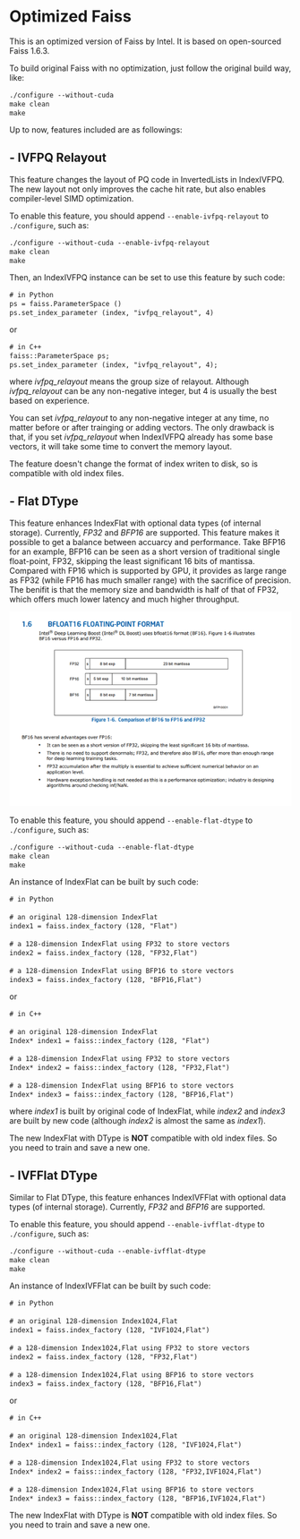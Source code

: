 # Optimized Faiss

This is an optimized version of Faiss by Intel. It is based on open-sourced Faiss 1.6.3.

To build original Faiss with no optimization, just follow the original build way, like:

```
./configure --without-cuda
make clean
make
```

Up to now, features included are as followings:

## - IVFPQ Relayout

This feature changes the layout of PQ code in InvertedLists in IndexIVFPQ. The new layout not only improves the cache hit rate, but also enables compiler-level SIMD optimization.

To enable this feature, you should append `--enable-ivfpq-relayout` to `./configure`, such as:

```
./configure --without-cuda --enable-ivfpq-relayout
make clean
make
```

Then, an IndexIVFPQ instance can be set to use this feature by such code:
```
# in Python
ps = faiss.ParameterSpace ()
ps.set_index_parameter (index, "ivfpq_relayout", 4)
```
or
```
# in C++
faiss::ParameterSpace ps;
ps.set_index_parameter (index, "ivfpq_relayout", 4);
```
where *ivfpq_relayout* means the group size of relayout. Although *ivfpq_relayout* can be any non-negative integer, but 4 is usually the best based on experience.

You can set *ivfpq_relayout* to any non-negative integer at any time, no matter before or after trainging or adding vectors. The only drawback is that, if you set *ivfpq_relayout* when IndexIVFPQ already has some base vectors, it will take some time to convert the memory layout.

The feature doesn't change the format of index writen to disk, so is compatible with old index files.

## - Flat DType

This feature enhances IndexFlat with optional data types (of internal storage). Currently, *FP32* and *BFP16* are supported. This feature makes it possible to get a balance between accuarcy and performance. Take BFP16 for an example, BFP16 can be seen as a short version of traditional single float-point, FP32, skipping the least significant 16 bits of mantissa. Compared with FP16 which is supported by GPU, it provides as large range as FP32 (while FP16 has much smaller range) with the sacrifice of precision. The benifit is that the memory size and bandwidth is half of that of FP32, which offers much lower latency and much higher throughput.

![bfp16](images/bfp16.png)

To enable this feature, you should append `--enable-flat-dtype` to `./configure`, such as:

```
./configure --without-cuda --enable-flat-dtype
make clean
make
```

An instance of IndexFlat can be built by such code:
```
# in Python

# an original 128-dimension IndexFlat
index1 = faiss.index_factory (128, "Flat")

# a 128-dimension IndexFlat using FP32 to store vectors
index2 = faiss.index_factory (128, "FP32,Flat")

# a 128-dimension IndexFlat using BFP16 to store vectors
index3 = faiss.index_factory (128, "BFP16,Flat")
```
or
```
# in C++

# an original 128-dimension IndexFlat
Index* index1 = faiss::index_factory (128, "Flat")

# a 128-dimension IndexFlat using FP32 to store vectors
Index* index2 = faiss::index_factory (128, "FP32,Flat")

# a 128-dimension IndexFlat using BFP16 to store vectors
Index* index3 = faiss::index_factory (128, "BFP16,Flat")
```
where *index1* is built by original code of IndexFlat, while *index2* and *index3* are built by new code (although *index2* is almost the same as *index1*).

The new IndexFlat with DType is **NOT** compatible with old index files. So you need to train and save a new one.

## - IVFFlat DType

Similar to Flat DType, this feature enhances IndexIVFFlat with optional data types (of internal storage). Currently, *FP32* and *BFP16* are supported.

To enable this feature, you should append `--enable-ivfflat-dtype` to `./configure`, such as:

```
./configure --without-cuda --enable-ivfflat-dtype
make clean
make
```

An instance of IndexIVFFlat can be built by such code:
```
# in Python

# an original 128-dimension Index1024,Flat
index1 = faiss.index_factory (128, "IVF1024,Flat")

# a 128-dimension Index1024,Flat using FP32 to store vectors
index2 = faiss.index_factory (128, "FP32,Flat")

# a 128-dimension Index1024,Flat using BFP16 to store vectors
index3 = faiss.index_factory (128, "BFP16,Flat")
```
or
```
# in C++

# an original 128-dimension Index1024,Flat
Index* index1 = faiss::index_factory (128, "IVF1024,Flat")

# a 128-dimension Index1024,Flat using FP32 to store vectors
Index* index2 = faiss::index_factory (128, "FP32,IVF1024,Flat")

# a 128-dimension Index1024,Flat using BFP16 to store vectors
Index* index3 = faiss::index_factory (128, "BFP16,IVF1024,Flat")
```

The new IndexFlat with DType is **NOT** compatible with old index files. So you need to train and save a new one.